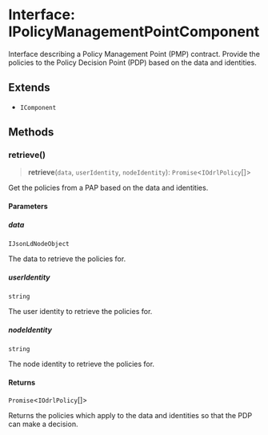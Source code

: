 # Interface: IPolicyManagementPointComponent

Interface describing a Policy Management Point (PMP) contract.
Provide the policies to the Policy Decision Point (PDP) based on the data and identities.

## Extends

- `IComponent`

## Methods

### retrieve()

> **retrieve**(`data`, `userIdentity`, `nodeIdentity`): `Promise`\<`IOdrlPolicy`[]\>

Get the policies from a PAP based on the data and identities.

#### Parameters

##### data

`IJsonLdNodeObject`

The data to retrieve the policies for.

##### userIdentity

`string`

The user identity to retrieve the policies for.

##### nodeIdentity

`string`

The node identity to retrieve the policies for.

#### Returns

`Promise`\<`IOdrlPolicy`[]\>

Returns the policies which apply to the data and identities so that the PDP can make a decision.
